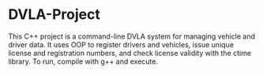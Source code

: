 # DVLA-Project
This C++ project is a command-line DVLA system for managing vehicle and driver data. It uses OOP to register drivers and vehicles, issue unique license and registration numbers, and check license validity with the ctime library. To run, compile with g++ and execute.

